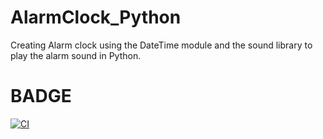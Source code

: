 # AlarmClock_Python
Creating Alarm clock using the DateTime module and the sound library to play the alarm sound in Python.

# BADGE
[![CI](https://github.com/99003572/AlarmClock_Python/actions/workflows/main.yml/badge.svg)](https://github.com/99003572/AlarmClock_Python/actions/workflows/main.yml)
